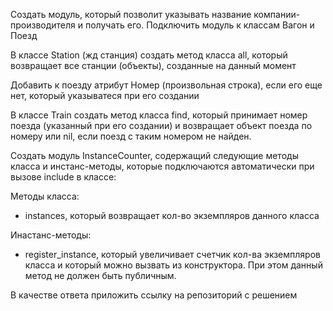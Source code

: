 Создать модуль, который позволит указывать название компании-производителя и получать его. Подключить модуль к классам Вагон и Поезд

В классе Station (жд станция) создать метод класса all, который возвращает все станции (объекты), созданные на данный момент

Добавить к поезду атрибут Номер (произвольная строка), если его еще нет, который указыватеся при его создании

В классе Train создать метод класса find, который принимает номер поезда (указанный при его создании) и возвращает объект поезда по номеру или nil, если поезд с таким номером не найден.

Создать модуль InstanceCounter, содержащий следующие методы класса и инстанс-методы, которые подключаются автоматически при вызове include в классе:

Методы класса:
  - instances, который возвращает кол-во экземпляров данного класса

Инастанс-методы:
  - register_instance, который увеличивает счетчик кол-ва экземпляров класса и который можно вызвать из конструктора. При этом данный метод не должен быть публичным.

В качестве ответа приложить ссылку на репозиторий с решением